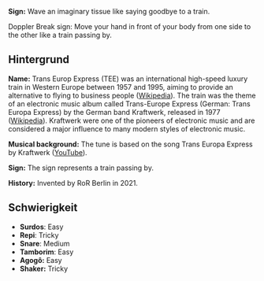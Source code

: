 **Sign:** Wave an imaginary tissue like saying goodbye to a train.

Doppler Break sign: Move your hand in front of your body from one side to the
other like a train passing by.

## Hintergrund

**Name:** Trans Europ Express (TEE) was an international high-speed luxury train
in Western Europe between 1957 and 1995, aiming to provide an alternative to
flying to business people
([Wikipedia](https://en.wikipedia.org/wiki/Trans_Europ_Express)). The train was
the theme of an electronic music album called Trans-Europe Express (German:
Trans Europa Express) by the German band Kraftwerk, released in 1977
([Wikipedia](https://en.wikipedia.org/wiki/Trans-Europe_Express_(album))).
Kraftwerk were one of the pioneers of electronic music and are considered a
major influence to many modern styles of electronic music.

**Musical background:** The tune is based on the song Trans Europa Express by
Kraftwerk ([YouTube](https://www.youtube.com/watch?v=XMVokT5e0zs)).

**Sign:** The sign represents a train passing by.

**History:** Invented by RoR Berlin in 2021.

## Schwierigkeit

* **Surdos**: Easy
* **Repi**: Tricky
* **Snare**: Medium
* **Tamborim**: Easy
* **Agogô:** Easy
* **Shaker:** Tricky
